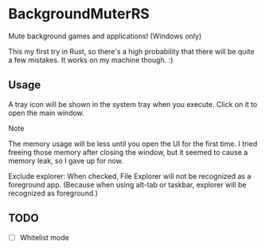# BackgroundMuterRS

Mute background games and applications! (Windows only)

This my first try in Rust, so there's a high probability that there will be quite a few mistakes. It works on my machine though. :)

## Usage

A tray icon will be shown in the system tray when you execute. Click on it to open the main window.

> [!NOTE]
> The memory usage will be less until you open the UI for the first time. I tried freeing those memory after closing the window, but it seemed to cause a memory leak, so I gave up for now.

Exclude explorer: When checked, File Explorer will not be recognized as a foreground app. (Because when using alt-tab or taskbar, explorer will be recognized as foreground.)

## TODO

- [ ] Whitelist mode
